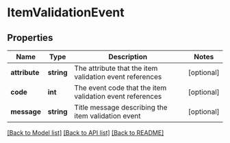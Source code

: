 # ItemValidationEvent

## Properties
Name | Type | Description | Notes
------------ | ------------- | ------------- | -------------
**attribute** | **string** | The attribute that the item validation event references | [optional] 
**code** | **int** | The event code that the item validation event references | [optional] 
**message** | **string** | Title message describing the item validation event | [optional] 

[[Back to Model list]](../README.md#documentation-for-models) [[Back to API list]](../README.md#documentation-for-api-endpoints) [[Back to README]](../README.md)


